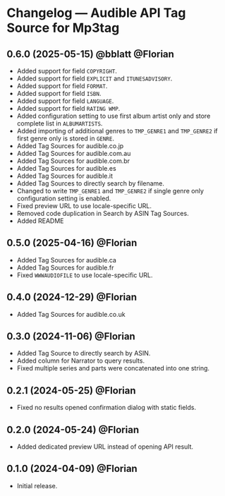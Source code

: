 # Changelog — Audible API Tag Source for Mp3tag

## 0.6.0 (2025-05-15) @bblatt @Florian
- Added support for field `COPYRIGHT`.
- Added support for field `EXPLICIT` and `ITUNESADVISORY`.
- Added support for field `FORMAT`.
- Added support for field `ISBN`.
- Added support for field `LANGUAGE`.
- Added support for field `RATING WMP`.
- Added configuration setting to use first album artist only and store complete list in `ALBUMARTISTS`.
- Added importing of additional genres to `TMP_GENRE1` and `TMP_GENRE2` if first genre only is stored in `GENRE`.
- Added Tag Sources for audible.co.jp
- Added Tag Sources for audible.com.au
- Added Tag Sources for audible.com.br
- Added Tag Sources for audible.es
- Added Tag Sources for audible.it
- Added Tag Sources to directly search by filename.
- Changed to write `TMP_GENRE1` and `TMP_GENRE2` if single genre only configuration setting is enabled.
- Fixed preview URL to use locale-specific URL.
- Removed code duplication in Search by ASIN Tag Sources.
- Added README

## 0.5.0 (2025-04-16) @Florian
- Added Tag Sources for audible.ca
- Added Tag Sources for audible.fr
- Fixed `WWWAUDIOFILE` to use locale-specific URL.

## 0.4.0 (2024-12-29) @Florian
- Added Tag Sources for audible.co.uk

## 0.3.0 (2024-11-06) @Florian

- Added Tag Source to directly search by ASIN.
- Added column for Narrator to query results.
- Fixed multiple series and parts were concatenated into one string.

## 0.2.1 (2024-05-25) @Florian

- Fixed no results opened confirmation dialog with static fields.

## 0.2.0 (2024-05-24) @Florian

- Added dedicated preview URL instead of opening API result.

## 0.1.0 (2024-04-09) @Florian

- Initial release.